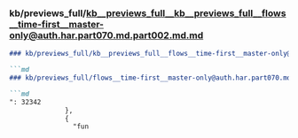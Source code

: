 ### kb/previews_full/kb__previews_full__kb__previews_full__flows__time-first__master-only@auth.har.part070.md.part002.md.md

```md
### kb/previews_full/kb__previews_full__flows__time-first__master-only@auth.har.part070.md.part002.md

```md
### kb/previews_full/flows__time-first__master-only@auth.har.part070.md (part 002)

```md
": 32342
              },
              {
                "fun
```

```

```

```

